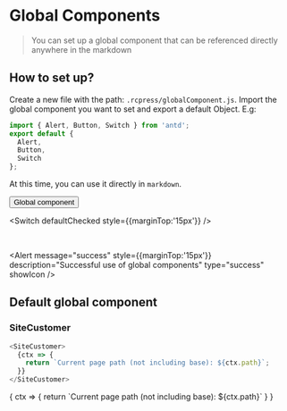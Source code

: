 # Global Components

> You can set up a global component that can be referenced directly anywhere in the markdown

## How to set up?

Create a new file with the path: `.rcpress/globalComponent.js`. Import the global component you want to set and export a default Object. E.g:

```js
import { Alert, Button, Switch } from 'antd';
export default {
  Alert,
  Button,
  Switch
};
```

At this time, you can use it directly in `markdown`.

<Button>
Global component
</Button>

<br />

<Switch defaultChecked style={{marginTop:'15px'}} />

<br />

<Alert message="success" style={{marginTop:'15px'}} description="Successful use of global components" type="success" showIcon />

## Default global component

### SiteCustomer

```js
<SiteCustomer>
  {ctx => {
    return `Current page path (not including base): ${ctx.path}`;
  }}
</SiteCustomer>
```

<SiteCustomer>
{
    ctx => {
        return `Current page path (not including base): ${ctx.path}`
    }
}
</SiteCustomer>
